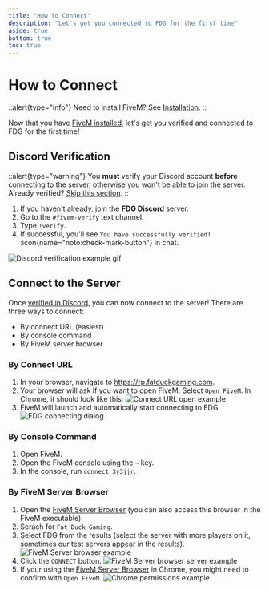 ```yaml
---
title: "How to Connect"
description: "Let's get you connected to FDG for the first time"
aside: true
bottom: true
toc: true
---
```


# How to Connect

::alert{type="info"}
Need to install FiveM? See [Installation](/getting-started/installation).
::

Now that you have [FiveM installed](/getting-started/installation), let's get you verified and connected to FDG for the first time!

## Discord Verification

::alert{type="warning"}
You **must** verify your Discord account **before** connecting to the server, otherwise you won't be able to join the server. Already verified? [Skip this section](#connect-to-the-server).
::

1. If you haven't already, join the **[FDG Discord](https://discord.com/fatduckgaming)** server.
2. Go to the `#fivem-verify` text channel.
3. Type `!verify`.
4. If successful, you'll see `You have successfully verified!` :icon{name="noto:check-mark-button"} in chat.

![Discord verification example gif](https://cdn.discordapp.com/attachments/631032788849524737/1119873254060990574/verifyanni.gif)

## Connect to the Server

Once [verified in Discord](#discord-verification), you can now connect to the server! There are three ways to connect:
- By connect URL (easiest)
- By console command
- By FiveM server browser

### By Connect URL

1. In your browser, navigate to https://rp.fatduckgaming.com.
2. Your browser will ask if you want to open FiveM. Select `Open FiveM`. In Chrome, it should look like this: ![Connect URL open example](https://cdn.discordapp.com/attachments/631032788849524737/1119875518330847292/image.png)
3. FiveM will launch and automatically start connecting to FDG. ![FDG connecting dialog](https://cdn.discordapp.com/attachments/631032788849524737/1119876021588598784/image.png)

### By Console Command

1. Open FiveM.
2. Open the FiveM console using the `~` key.
3. In the console, run `connect 3y3jjr`.

### By FiveM Server Browser

1. Open the [FiveM Server Browser](https://servers.fivem.net/) (you can also access this browser in the FiveM executable).
2. Serach for `Fat Duck Gaming`.
3. Select FDG from the results (select the server with more players on it, sometimes our test servers appear in the results). ![FiveM Server browser example](https://cdn.discordapp.com/attachments/631032788849524737/1119877696810401852/image.png)
4. Click the `CONNECT` button. ![FiveM Server browser server example](https://cdn.discordapp.com/attachments/631032788849524737/1119877837613191230/image.png)
5. If your using the [FiveM Server Browser](https://servers.fivem.net/) in Chrome, you might need to confirm with `Open FiveM`. ![Chrome permissions example](https://cdn.discordapp.com/attachments/631032788849524737/1119877471978921994/image.png)